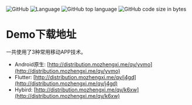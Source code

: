 ![GitHub](https://img.shields.io/github/license/sunzhongshan1988/scan-qr-code)
![Language](https://img.shields.io/github/languages/count/sunzhongshan1988/scan-qr-code)
![GitHub top language](https://img.shields.io/github/languages/top/sunzhongshan1988/scan-qr-code)
![GitHub code size in bytes](https://img.shields.io/github/languages/code-size/sunzhongshan1988/scan-qr-code)

# Demo下载地址
一共使用了3种常用移动APP技术。
- Android原生: [http://distribution.mozhengxi.me/qy/yvmo](http://distribution.mozhengxi.me/qy/yvmo)
- Flutter: [http://distribution.mozhengxi.me/qy/j4gd](http://distribution.mozhengxi.me/qy/j4gd)
- Hybird: [http://distribution.mozhengxi.me/qy/k6xw](http://distribution.mozhengxi.me/qy/k6xw)
